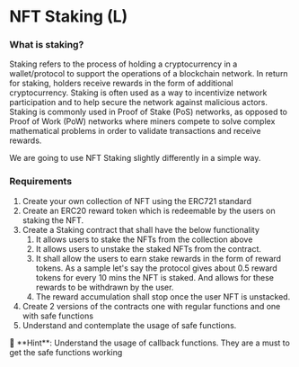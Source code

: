 # NFT Staking (L)

### What is staking?

Staking refers to the process of holding a cryptocurrency in a wallet/protocol to support the operations of a blockchain network. In return for staking, holders receive rewards in the form of additional cryptocurrency. Staking is often used as a way to incentivize network participation and to help secure the network against malicious actors. Staking is commonly used in Proof of Stake (PoS) networks, as opposed to Proof of Work (PoW) networks where miners compete to solve complex mathematical problems in order to validate transactions and receive rewards.

We are going to use NFT Staking slightly differently in a simple way.

### Requirements

1. Create your own collection of NFT using the ERC721 standard
2. Create an ERC20 reward token which is redeemable by the users on staking the NFT.
3. Create a Staking contract that shall have the below functionality
    1. It allows users to stake the NFTs from the collection above
    2. It allows users to unstake the staked NFTs from the contract.
    3. It shall allow the users to earn stake rewards in the form of reward tokens. As a sample let's say the protocol gives about 0.5 reward tokens for every 10 mins the NFT is staked. And allows for these rewards to be withdrawn by the user.
    4. The reward accumulation shall stop once the user NFT is unstacked.
4. Create 2 versions of the contracts one with regular functions and one with safe functions
5. Understand and contemplate the usage of safe functions.

<aside>
📑 **Hint**: Understand the usage of callback functions. They are a must to get the safe functions working

</aside>